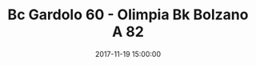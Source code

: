 ---
title: Bc Gardolo 60 - Olimpia Bk Bolzano A 82
date: 2017-11-19 15:00:00
squadra-a: Bc Gardolo
punteggio-a: 60
squadra-b: Olimpia Bk Bolzano A
punteggio-b: 82
partite/squadra: under-14-17-18
luogo: Centro Sportivo Trento Nord
categoria: under 14
---